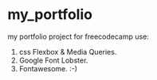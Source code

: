 # my_portfolio
my portfolio project for freecodecamp
use:
1. css Flexbox & Media Queries.
2. Google Font Lobster.
3. Fontawesome. :-) 
